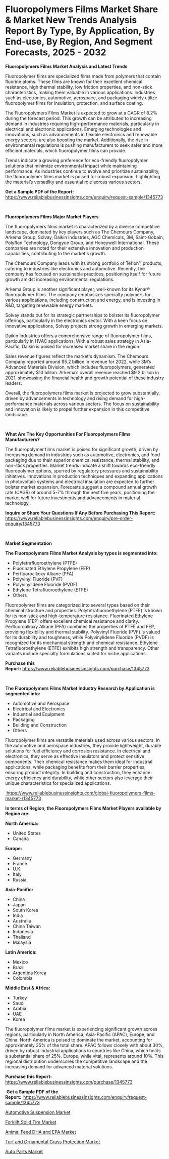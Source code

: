<p><h1>Fluoropolymers Films Market Share & Market New Trends Analysis Report By Type, By Application, By End-use, By Region, And Segment Forecasts, 2025 - 2032</h1></p><p><strong>Fluoropolymers Films Market Analysis and Latest Trends</strong></p>
<p><p>Fluoropolymer films are specialized films made from polymers that contain fluorine atoms. These films are known for their excellent chemical resistance, high thermal stability, low friction properties, and non-stick characteristics, making them valuable in various applications. Industries such as electronics, automotive, aerospace, and packaging widely utilize fluoropolymer films for insulation, protection, and surface coating.</p><p>The Fluoropolymers Films Market is expected to grow at a CAGR of 8.2% during the forecast period. This growth can be attributed to increasing demand in industries requiring high-performance materials, particularly in electrical and electronic applications. Emerging technologies and innovations, such as advancements in flexible electronics and renewable energy sectors, are also boosting the market. Additionally, the rise in environmental regulations is pushing manufacturers to seek safer and more efficient materials, which fluoropolymer films can provide.</p><p>Trends indicate a growing preference for eco-friendly fluoropolymer solutions that minimize environmental impact while maintaining performance. As industries continue to evolve and prioritize sustainability, the fluoropolymer films market is poised for robust expansion, highlighting the material’s versatility and essential role across various sectors.</p></p>
<p><strong>Get a Sample PDF of the Report:&nbsp;</strong> <a href="https://www.reliablebusinessinsights.com/enquiry/request-sample/1345773?utm_campaign=1873&utm_medium=2&utm_source=Github&utm_content=ia&utm_term=02022025&utm_id=fluoropolymers-films">https://www.reliablebusinessinsights.com/enquiry/request-sample/1345773</a></p>
<p>&nbsp;</p>
<p><strong>Fluoropolymers Films Major Market Players</strong></p>
<p><p>The fluoropolymers films market is characterized by a diverse competitive landscape, dominated by key players such as The Chemours Company, Arkema Group, Solvay, Daikin Industries, AGC Chemicals, 3M, Saint-Gobain, Polyflon Technology, Dongyue Group, and Honeywell International. These companies are noted for their extensive innovation and production capabilities, contributing to the market's growth.</p><p>The Chemours Company leads with its strong portfolio of Teflon™ products, catering to industries like electronics and automotive. Recently, the company has focused on sustainable practices, positioning itself for future growth amidst increasing environmental regulations.</p><p>Arkema Group is another significant player, well-known for its Kynar® fluoropolymer films. The company emphasizes specialty polymers for various applications, including construction and energy, and is investing in R&D, targeting renewable energy markets.</p><p>Solvay stands out for its strategic partnerships to bolster its fluoropolymer offerings, particularly in the electronics sector. With a keen focus on innovative applications, Solvay projects strong growth in emerging markets.</p><p>Daikin Industries offers a comprehensive range of fluoropolymer films, particularly in HVAC applications. With a robust sales strategy in Asia-Pacific, Daikin is poised for increased market share in the region.</p><p>Sales revenue figures reflect the market's dynamism. The Chemours Company reported around $5.2 billion in revenue for 2022, while 3M’s Advanced Materials Division, which includes fluoropolymers, generated approximately $10 billion. Arkema’s overall revenue reached $9.2 billion in 2021, showcasing the financial health and growth potential of these industry leaders.</p><p>Overall, the fluoropolymers films market is projected to grow substantially, driven by advancements in technology and rising demand for high-performance materials across various sectors. The focus on sustainability and innovation is likely to propel further expansion in this competitive landscape.</p></p>
<p>&nbsp;</p>
<p><strong>What Are The Key Opportunities For Fluoropolymers Films Manufacturers?</strong></p>
<p><p>The fluoropolymer films market is poised for significant growth, driven by increasing demand in industries such as automotive, electronics, and food packaging due to their superior chemical resistance, thermal stability, and non-stick properties. Market trends indicate a shift towards eco-friendly fluoropolymer options, spurred by regulatory pressures and sustainability initiatives. Innovations in production techniques and expanding applications in photovoltaic systems and electrical insulation are expected to further bolster market expansion. Forecasts suggest a compound annual growth rate (CAGR) of around 5-7% through the next five years, positioning the market well for future investments and advancements in material technology.</p></p>
<p><strong>Inquire or Share Your Questions If Any Before Purchasing This Report:</strong> <a href="https://www.reliablebusinessinsights.com/enquiry/pre-order-enquiry/1345773?utm_campaign=1873&utm_medium=2&utm_source=Github&utm_content=ia&utm_term=02022025&utm_id=fluoropolymers-films">https://www.reliablebusinessinsights.com/enquiry/pre-order-enquiry/1345773</a></p>
<p>&nbsp;</p>
<p><strong>Market Segmentation</strong></p>
<p><strong>The Fluoropolymers Films Market Analysis by types is segmented into:</strong></p>
<p><ul><li>Polytetrafluoroethylene (PTFE)</li><li>Fluorinated Ethylene Propylene (FEP)</li><li>Perfluoroalkoxy Alkane (PFA)</li><li>Polyvinyl Fluoride (PVF)</li><li>Polyvinylidene Fluoride (PVDF)</li><li>Ethylene Tetrafluoroethylene (ETFE)</li><li>Others</li></ul></p>
<p><p>Fluoropolymer films are categorized into several types based on their chemical structure and properties. Polytetrafluoroethylene (PTFE) is known for its non-stick and high-temperature resistance. Fluorinated Ethylene Propylene (FEP) offers excellent chemical resistance and clarity. Perfluoroalkoxy Alkane (PFA) combines the properties of PTFE and FEP, providing flexibility and thermal stability. Polyvinyl Fluoride (PVF) is valued for its durability and toughness, while Polyvinylidene Fluoride (PVDF) is recognized for its mechanical strength and chemical resistance. Ethylene Tetrafluoroethylene (ETFE) exhibits high strength and transparency. Other variants include specialty formulations suited for niche applications.</p></p>
<p><strong>Purchase this Report:&nbsp;</strong><a href="https://www.reliablebusinessinsights.com/purchase/1345773?utm_campaign=1873&utm_medium=2&utm_source=Github&utm_content=ia&utm_term=02022025&utm_id=fluoropolymers-films">https://www.reliablebusinessinsights.com/purchase/1345773</a></p>
<p>&nbsp;</p>
<p><strong>The Fluoropolymers Films Market Industry Research by Application is segmented into:</strong></p>
<p><ul><li>Automotive and Aerospace</li><li>Electrical and Electronics</li><li>Industrial and Equipment</li><li>Packaging</li><li>Building and Construction</li><li>Others</li></ul></p>
<p><p>Fluoropolymer films are versatile materials used across various sectors. In the automotive and aerospace industries, they provide lightweight, durable solutions for fuel efficiency and corrosion resistance. In electrical and electronics, they serve as effective insulators and protect sensitive components. Their chemical resistance makes them ideal for industrial applications, while packaging benefits from their barrier properties, ensuring product integrity. In building and construction, they enhance energy efficiency and durability, while other sectors also leverage their unique characteristics for specialized applications.</p></p>
<p><a href="https://www.reliablebusinessinsights.com/global-fluoropolymers-films-market-r1345773?utm_campaign=1873&utm_medium=2&utm_source=Github&utm_content=ia&utm_term=02022025&utm_id=fluoropolymers-films">&nbsp;https://www.reliablebusinessinsights.com/global-fluoropolymers-films-market-r1345773</a></p>
<p><strong>In terms of Region, the Fluoropolymers Films Market Players available by Region are:</strong></p>
<p>
    <p> <strong> North America: </strong>
        <ul>
            <li>United States</li>
            <li>Canada</li>
        </ul>
        </p> 
    <p> <strong> Europe: </strong>
        <ul>
            <li>Germany</li>
            <li>France</li>
            <li>U.K.</li>
            <li>Italy</li>
            <li>Russia</li>
        </ul>
        </p> 
    <p> <strong> Asia-Pacific: </strong>
        <ul>
            <li>China</li>
            <li>Japan</li>
            <li>South Korea</li>
            <li>India</li>
            <li>Australia</li>
            <li>China Taiwan</li>
            <li>Indonesia</li>
            <li>Thailand</li>
            <li>Malaysia</li>
        </ul>
        </p> 
    <p> <strong> Latin America: </strong>
        <ul>
            <li>Mexico</li>
            <li>Brazil</li>
            <li>Argentina Korea</li>
            <li>Colombia</li>
        </ul>
        </p> 
    <p> <strong> Middle East & Africa: </strong>
        <ul>
            <li>Turkey</li>
            <li>Saudi</li>
            <li>Arabia</li>
            <li>UAE</li>
            <li>Korea</li>
        </ul>
    </p>
    </p>
<p><p>The fluoropolymer films market is experiencing significant growth across regions, particularly in North America, Asia-Pacific (APAC), Europe, and China. North America is poised to dominate the market, accounting for approximately 35% of the total share. APAC follows closely with about 30%, driven by robust industrial applications in countries like China, which holds a substantial share of 25%. Europe, while vital, represents around 10%. This regional distribution underscores the competitive landscape and the increasing demand for advanced material solutions.</p></p>
<p><strong>Purchase this Report: </strong><a href="https://www.reliablebusinessinsights.com/purchase/1345773?utm_campaign=1873&utm_medium=2&utm_source=Github&utm_content=ia&utm_term=02022025&utm_id=fluoropolymers-films">https://www.reliablebusinessinsights.com/purchase/1345773</a></p>
<p>&nbsp;<strong>Get a Sample PDF of the Report:&nbsp;&nbsp;</strong><a href="https://www.reliablebusinessinsights.com/enquiry/request-sample/1345773?utm_campaign=1873&utm_medium=2&utm_source=Github&utm_content=ia&utm_term=02022025&utm_id=fluoropolymers-films">https://www.reliablebusinessinsights.com/enquiry/request-sample/1345773</a></p>
<p><strong></strong></p>
<p><p><a href="https://www.linkedin.com/pulse/automotive-suspension-market-report-offers-financial-analysis-lj9ye?utm_campaign=1873&utm_medium=2&utm_source=Github&utm_content=ia&utm_term=02022025&utm_id=fluoropolymers-films">Automotive Suspension Market</a></p><p><a href="https://www.linkedin.com/pulse/forklift-solid-tire-market-competitive-landscape-key-trends-ekdxe?utm_campaign=1873&utm_medium=2&utm_source=Github&utm_content=ia&utm_term=02022025&utm_id=fluoropolymers-films">Forklift Solid Tire Market</a></p><p><a href="https://github.com/abuugjetaj/Market-Research-Report-List-1/blob/main/animal-feed-dha-and-epa-market.md?utm_campaign=1873&utm_medium=2&utm_source=Github&utm_content=ia&utm_term=02022025&utm_id=fluoropolymers-films">Animal Feed DHA and EPA Market</a></p><p><a href="https://github.com/rabiumofer/Market-Research-Report-List-1/blob/main/turf-and-ornamental-grass-protection-market.md?utm_campaign=1873&utm_medium=2&utm_source=Github&utm_content=ia&utm_term=02022025&utm_id=fluoropolymers-films">Turf and Ornamental Grass Protection Market</a></p><p><a href="https://www.linkedin.com/pulse/auto-parts-market-growth-study-examines-trajectory-projected-w0zpe?utm_campaign=1873&utm_medium=2&utm_source=Github&utm_content=ia&utm_term=02022025&utm_id=fluoropolymers-films">Auto Parts Market</a></p></p>